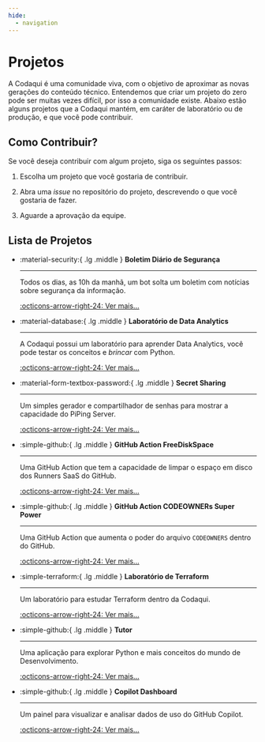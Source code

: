 ```yaml
---
hide:
  - navigation
---
```

# Projetos

A Codaqui é uma comunidade viva, com o objetivo de aproximar as novas gerações do conteúdo técnico. Entendemos que criar um projeto do zero pode ser muitas vezes difícil, por isso a comunidade existe. Abaixo estão alguns projetos que a Codaqui mantém, em caráter de laboratório ou de produção, e que você pode contribuir.

## Como Contribuir?

Se você deseja contribuir com algum projeto, siga os seguintes passos:

1. Escolha um projeto que você gostaria de contribuir.

2. Abra uma _issue_ no repositório do projeto, descrevendo o que você gostaria de fazer.

3. Aguarde a aprovação da equipe.

## Lista de Projetos

<div class="grid cards" markdown>

-   :material-security:{ .lg .middle } __Boletim Diário de Segurança__

    ---

    Todos os dias, as 10h da manhã, um bot solta um boletim com notícias sobre segurança da informação.

    [:octicons-arrow-right-24: Ver mais...](https://github.com/codaqui/boletim-diario-seguranca)

-   :material-database:{ .lg .middle } __Laboratório de Data Analytics__

    ---

    A Codaqui possui um laboratório para aprender Data Analytics, você pode testar os conceitos e _brincar_ com Python.

    [:octicons-arrow-right-24: Ver mais...](https://github.com/codaqui/dados)

-   :material-form-textbox-password:{ .lg .middle } __Secret Sharing__

    ---

    Um simples gerador e compartilhador de senhas para mostrar a capacidade do PiPing Server.

    [:octicons-arrow-right-24: Ver mais...](https://github.com/codaqui/secret-sharing)

-   :simple-github:{ .lg .middle } __GitHub Action FreeDiskSpace__

    ---

    Uma GitHub Action que tem a capacidade de limpar o espaço em disco dos Runners SaaS do GitHub.

    [:octicons-arrow-right-24: Ver mais...](https://github.com/endersonmenezes/free-disk-space)


-   :simple-github:{ .lg .middle } __GitHub Action CODEOWNERs Super Power__

    ---

    Uma GitHub Action que aumenta o poder do arquivo `CODEOWNERS` dentro do GitHub.

    [:octicons-arrow-right-24: Ver mais...](https://github.com/endersonmenezes/codeowners-superpowers)


-   :simple-terraform:{ .lg .middle } __Laboratório de Terraform__

    ---

    Um laboratório para estudar Terraform dentro da Codaqui.

    [:octicons-arrow-right-24: Ver mais...](https://github.com/codaqui/terraform-organization)

-  :simple-github:{ .lg .middle } __Tutor__

    ---

    Uma aplicação para explorar Python e mais conceitos do mundo de Desenvolvimento.

    [:octicons-arrow-right-24: Ver mais...](https://github.com/codaqui/tutor)

-  :simple-github:{ .lg .middle } __Copilot Dashboard__

    ---

    Um painel para visualizar e analisar dados de uso do GitHub Copilot.

    [:octicons-arrow-right-24: Ver mais...](https://github.com/codaqui/copilot-dashboard)

</div>